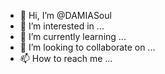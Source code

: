 - 👋 Hi, I’m @DAMIASoul
- 👀 I’m interested in ...
- 🌱 I’m currently learning ...
- 💞️ I’m looking to collaborate on ...
- 📫 How to reach me ...

<!---
DAMIASoul/DAMIASoul is a ✨ special ✨ repository because its `README.md` (this file) appears on your GitHub profile.
You can click the Preview link to take a look at your changes.
--->
